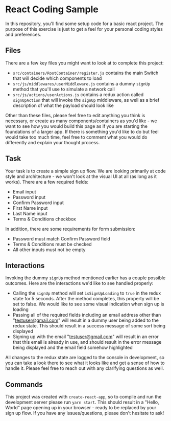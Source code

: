 # React Coding Sample

In this repository, you'll find some setup code for a basic react project. The purpose of this exercise is just to get a feel for your personal coding styles and preferences.

## Files

There are a few key files you might want to look at to complete this project:

- `src/containers/RootContainer/register.js` contains the main Switch that will decide which components to load
- `src/js/middlewares/userMiddleware.js` contains a dummy `signUp` method that you'll use to simulate a network call
- `src/js/actions/userActions.js` contains a redux action called `signUpAction` that will invoke the `signUp` middleware, as well as a brief description of what the payload should look like

Other than these files, please feel free to edit anything you think is necessary, or create as many components/containers as you'd like - we want to see how you would build this page as if you are starting the foundations of a larger app. If there is something you'd like to do but feel would take too much time, feel free to comment what you would do differently and explain your thought process.

## Task

Your task is to create a simple sign up flow. We are looking primarily at code style and architecture - we won't look at the visual UI at all (as long as it works). There are a few required fields:

- Email input
- Password input
- Confirm Password input
- First Name input
- Last Name input
- Terms & Conditions checkbox

In addition, there are some requirements for form submission:

- Password must match Confirm Password field
- Terms & Conditions must be checked
- All other inputs must not be empty

## Interactions

Invoking the dummy `signUp` method mentioned earlier has a couple possible outcomes. Here are the interactions we'd like to see handled properly:

- Calling the `signUp` method will set `isSignUpLoading` to `true` in the redux state for 5 seconds. After the method completes, this property will be set to false. We would like to see some visual indication when sign up is loading
- Passing all of the required fields including an email address other than "testuser@gmail.com" will result in a dummy user being added to the redux state. This should result in a success message of some sort being displayed
- Signing up with the email "testuser@gmail.com" will result in an error that this email is already in use, and should result in the error message being displayed and the email field somehow highlighted

All changes to the redux state are logged to the console in development, so you can take a look there to see what it looks like and get a sense of how to handle it. Please feel free to reach out with any clarifying questions as well.

## Commands

This project was created with `create-react-app`, so to compile and run the development server please run `yarn start`. This should result in a "Hello, World" page opening up in your browser - ready to be replaced by your sign up flow. If you have any issues/questions, please don't hesitate to ask!
